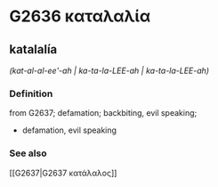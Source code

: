# G2636 καταλαλία

## katalalía

_(kat-al-al-ee'-ah | ka-ta-la-LEE-ah | ka-ta-la-LEE-ah)_

### Definition

from G2637; defamation; backbiting, evil speaking; 

- defamation, evil speaking

### See also

[[G2637|G2637 κατάλαλος]]
